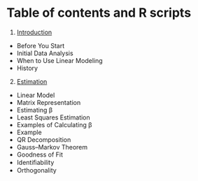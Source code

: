 # Table of contents and R scripts

1. [Introduction](scripts2/intro.R)
  - Before You Start 
  - Initial Data Analysis 
  - When to Use Linear Modeling 
  - History 

2. [Estimation](scripts2/estim.R)
  - Linear Model
  - Matrix Representation
  - Estimating β 
  - Least Squares Estimation 
  - Examples of Calculating β 
  - Example 
  - QR Decomposition 
  - Gauss–Markov Theorem
  - Goodness of Fit
  - Identiﬁability 
  - Orthogonality